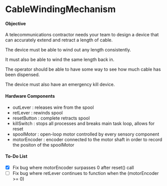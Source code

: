 # CableWindingMechanism

#### Objective
A telecommunications contractor needs your team to design a device that can
accurately extend and retract a length of cable.

The device must be able to wind out any length consistently. 

It must also be able to wind the same length back in.

The operator should be able to have some way to see how much cable has been
dispensed.

The device must also have an emergency kill device.

#### Hardware Components
- outLever : releases wire from the spool
- retLever : rewinds spool
- resetButton : complete retracts spool
- killSwitch : stops all processes and breaks main task loop, allows for reset
- spoolMotor : open-loop motor controlled by every sensory component
- motorEncoder : encoder connected to the motor shaft in order to record the positon of the spoolMotor

#### To-Do List
- [x] Fix bug where motorEncoder surpasses 0 after reset() call
- [ ] Fix bug where retLever continues to function when the (motorEncoder >= 0)
